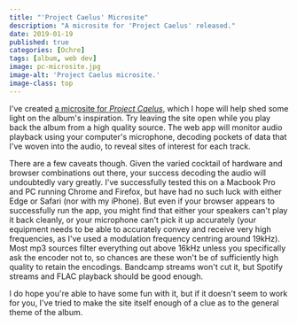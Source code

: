 ```yaml
---
title: "'Project Caelus' Microsite"
description: "A microsite for 'Project Caelus' released."
date: 2019-01-19
published: true
categories: [Ochre]
tags: [album, web dev]
image: pc-microsite.jpg
image-alt: 'Project Caelus microsite.'
image-class: top
---
```


I've created [a microsite for _Project Caelus_](https://caelus.ochremusic.com/), which I hope will help shed some light on the album's inspiration. Try leaving the site open while you play back the album from a high quality source. The web app will monitor audio playback using your computer's microphone, decoding pockets of data that I've woven into the audio, to reveal sites of interest for each track.

There are a few caveats though. Given the varied cocktail of hardware and browser combinations out there, your success decoding the audio will undoubtedly vary greatly. I've successfully tested this on a Macbook Pro and PC running Chrome and Firefox, but have had no such luck with either Edge or Safari (nor with my iPhone). But even if your browser appears to successfully run the app, you might find that either your speakers can't play it back cleanly, or your microphone can't pick it up accurately (your equipment needs to be able to accurately convey and receive very high frequencies, as I've used a modulation frequency centring around 19kHz). Most mp3 sources filter everything out above 16kHz unless you specifically ask the encoder not to, so chances are these won't be of sufficiently high quality to retain the encodings. Bandcamp streams won't cut it, but Spotify streams and FLAC playback should be good enough.

I do hope you're able to have some fun with it, but if it doesn't seem to work for you, I've tried to make the site itself enough of a clue as to the general theme of the album.
